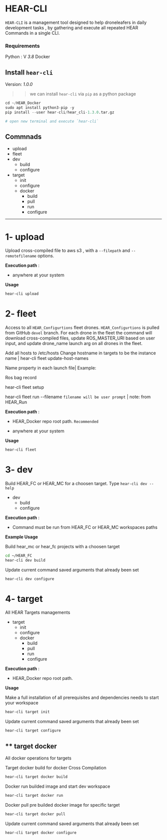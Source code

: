 
# HEAR-CLI


`HEAR-CLI` is a management tool designed to help droneleafers in daily development tasks , by gathering and execute all repeated HEAR Commands in a single CLI.


### Requirements
Python : V *3.8*
Docker

## Install `hear-cli`
 Version: *1.0.0*

>> we can install `hear-cli` via `pip` as a python package
```python
cd ~/HEAR_Docker
sudo apt install python3-pip -y
pip install --user hear-cli/hear_cli-1.3.0.tar.gz

# open new terminal and execute `hear-cli`
```

## Commnads
 - upload
 - fleet
 - dev
   - build
   - configure
 - target
    - init
    - configure
    - docker
      - build
      - pull
      - run
      - configure



---
# 1- upload 
Upload cross-compiled file to aws s3 , with a `--filepath` and `--remotefilename` options. 

**Execution path** :

- anywhere at your system

**Usage**
```bash
hear-cli upload
```

# 2- fleet
Access to all `HEAR_Configurtions` fleet drones. `HEAR_Configurtions` is pulled from GitHub `devel` branch. For each drone in the fleet the command will download cross-compiled files, update ROS_MASTER_URI based on user input, and update drone_name launch arg on all drones in the fleet.

Add all hosts to /etc/hosts
Change hostname in targets to be the instance name | hear-cli fleet update-host-names


Name property in each launch file| Example: 
<arg name="DRONE_NAME" /> 
<node name="$(arg DRONE_NAME)" pkg="flight_controller" type="window_node"  output="screen"/>

Ros bag record

hear-cli fleet setup

hear-cli fleet run --filename 
`filename will be user prompt` | note: from HEAR_Run

**Execution path** :

- HEAR_Docker repo root path. `Recommended`

- anywhere at your system

**Usage**
```bash
hear-cli fleet
```

# 3- dev 
Build HEAR_FC or HEAR_MC for a choosen target. Type `hear-cli dev --help` 

 - dev
   - build
   - configure

**Execution path** :

- Command must be run from HEAR_FC or HEAR_MC workspaces paths


**Example Usage**

Build hear_mc or hear_fc projects with a choosen target
```bash
cd ~/HEAR_FC
hear-cli dev build
```

Update current command saved arguments that already been set
```bash
hear-cli dev configure
```


# 4- target
All HEAR Targets managements

- target
    - init
    - configure
    - docker
      - build
      - pull
      - run
      - configure

**Execution path** :

- HEAR_Docker repo root path.


**Usage**

Make a full installation of all prerequisites and dependencies needs to start your workspace
```bash
hear-cli target init
```

Update current command saved arguments that already been set
```bash
hear-cli target configure
```
##  ** target docker
All docker operations for targets

Target docker build for docker Cross Compilation
```bash
hear-cli target docker build
```

Docker run builded image and start dev workspace
```bash
hear-cli target docker run
```

Docker pull pre builded docker image for specific target
```bash
hear-cli target docker pull
```

Update current command saved arguments that already been set
```bash
hear-cli target docker configure
```